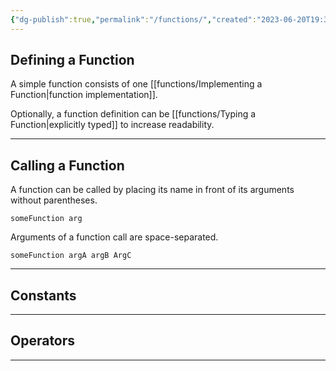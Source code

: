 ```yaml
---
{"dg-publish":true,"permalink":"/functions/","created":"2023-06-20T19:38:59.204+02:00","updated":"2023-06-20T21:01:53.834+02:00"}
---
```



## Defining a Function

A simple function consists of one [[functions/Implementing a Function\|function implementation]].

Optionally, a function definition can be [[functions/Typing a Function\|explicitly typed]] to increase readability.

---

## Calling a Function

A function can be called by placing its name in front of its arguments without parentheses.

```Clean
someFunction arg
```

Arguments of a function call are space-separated.

```Clean
someFunction argA argB ArgC
```

---

## Constants

---

## Operators

---